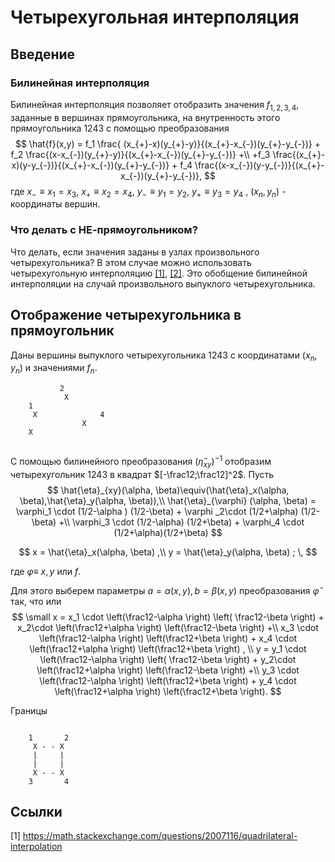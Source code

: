 # Четырехугольная интерполяция

## Введение

### Билинейная интерполяция
Билинейная интерполяция позволяет отобразить значения $f_{1,2,3,4}$, заданные  в вершинах прямоугольника, на внутренность этого прямоугольника $1243$ с помощью преобразования
$$
\hat{f}(x,y) = f_1 \frac{ (x_{+}-x)(y_{+}-y)}{(x_{+}-x_{-})(y_{+}-y_{-})} +
f_2 \frac{(x-x_{-})(y_{+}-y)}{(x_{+}-x_{-})(y_{+}-y_{-})} +\\
+f_3 \frac{(x_{+}-x)(y-y_{-})}{(x_{+}-x_{-})(y_{+}-y_{-})} +
f_4 \frac{(x-x_{-})(y-y_{-})}{(x_{+}-x_{-})(y_{+}-y_{-})},
$$
где $x_{-}\equiv x_1=x_3$, $x_{+} \equiv x_2=x_4$,  $y_{-} \equiv y_1=y_2$,  $y_{+} \equiv y_3=y_4$ ,  $(x_n,y_n)$ - координаты вершин.

### Что делать с НЕ-прямоугольником?
Что делать, если значения заданы в узлах произвольного четырехугольника? В этом случае можно использовать четырехугольную интерполяцию [[1]](https://math.stackexchange.com/questions/2007116/quadrilateral-interpolation), [[2]](http://reedbeta.com/blog/quadrilateral-interpolation-part-2/). Это обобщение билинейной интерполяции на случай произвольного выпуклого четырехугольника.

## Отображение четырехугольника в прямоугольник
Даны  вершины выпуклого четырехугольника $1243$  с координатами $(x_n,y_n)$ и значениями $f_n$. 

```ascii
           2
            X                                
    1 
     X              4
                X
    X
   
```

С помощью билинейного преобразования $(\hat{\eta}_{xy})^{-1}$ отобразим четырехугольник $1243$ в квадрат $[-\frac12;\frac12]^2$. Пусть
$$
\hat{\eta}_{xy}(\alpha, \beta)\equiv(\hat{\eta}_x(\alpha, \beta),\hat{\eta}_y(\alpha, \beta)),\\
\hat{\eta}_{\varphi} (\alpha, \beta) =
  \varphi_1 \cdot (1/2-\alpha )  (1/2-\beta) +  \varphi _2\cdot (1/2+\alpha) (1/2-\beta)  +\\
  \varphi_3  \cdot (1/2-\alpha) (1/2+\beta)  + \varphi_4 \cdot  (1/2+\alpha)(1/2+\beta)
$$

$$
x = \hat{\eta}_x(\alpha, \beta) ,\\
y = \hat{\eta}_y(\alpha, \beta) ; \,
$$


где $\varphi \equiv$  $x,y$ или $f$.

Для этого выберем параметры $a=\alpha(x,y), b=\beta(x,y)$ преобразования $\hat{\varphi}$ так, что
или
$$ 
\small
x = 
   x_1 \cdot \left(\frac12-\alpha \right)  \left( \frac12-\beta \right) +
   x_2\cdot \left(\frac12+\alpha \right)   \left(\frac12-\beta \right)  +\\
   x_3  \cdot \left(\frac12-\alpha \right)  \left(\frac12+\beta \right)  + 
   x_4 \cdot  \left(\frac12+\alpha \right) \left(\frac12+\beta \right) , \\
 y = 
   y_1 \cdot \left(\frac12-\alpha \right)  \left( \frac12-\beta \right) +
   y_2\cdot \left(\frac12+\alpha \right)   \left(\frac12-\beta \right)  +\\ 
   y_3  \cdot \left(\frac12-\alpha \right)  \left(\frac12+\beta \right)  + 
   y_4 \cdot  \left(\frac12+\alpha \right) \left(\frac12+\beta \right).
$$

Границы


```ascii

    1       2
     X - - X
     |     |
     |     |
     X - - X
    3       4
   ```


## Ссылки
[1] https://math.stackexchange.com/questions/2007116/quadrilateral-interpolation
<!--stackedit_data:
eyJoaXN0b3J5IjpbNjE5NTcyMzM5LC0xMDU1NTQ5NDIzLC0xOT
I4NzgyMDI4LDcwOTQzNTE4Niw2MDQ0ODU0OTUsMTQ1OTAxNjIy
MCwxOTEwNzEzNTQ3LDI3ODkwMzc1MSwxNzg1ODM5NzQ5LC0xOT
c3MTI1MzQ5LC0xNDc0NjA0NjkwLDEyNTg4MTE1OTQsLTEyNjEw
Mjc4NTAsLTE1Njc1NTE0NjEsMzE3ODY0NDU1LDQ3MjY4NTk5OC
wxMjY5NDQ5NDM3XX0=
-->